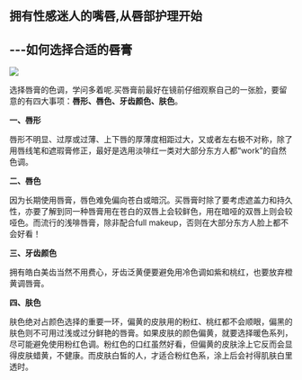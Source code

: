 ## 拥有性感迷人的嘴唇,从唇部护理开始

## ---如何选择合适的唇膏

![](file:///C:\Users\ADMINI~1\AppData\Local\Temp\msohtmlclip1\01\clip_image002.jpg)

选择唇膏的色调，学问多着呢.买唇膏前最好在镜前仔细观察自己的一张脸，要留意的有四大事项：**唇形、唇色、牙齿颜色、肤色**。

**一、唇形**

唇形不明显、过厚或过薄、上下唇的厚薄度相距过大，又或者左右极不对称，除了用唇线笔和遮瑕膏修正，最好是选用淡啡红一类对大部分东方人都“work”的自然色调。

**二、唇色**

因为长期使用唇膏，唇色难免偏向苍白或暗沉。买唇膏时除了要考虑遮盖力和持久性，亦要了解到同一种唇膏用在苍白的双唇上会较鲜色，用在暗哑的双唇上则会较哑色。而流行的浅啡唇膏，除非配合full makeup，否则在大部分东方人脸上都不会好看！

**三、牙齿颜色**

拥有皓白美齿当然不用费心，牙齿泛黄便要避免用冷色调如紫和桃红，也要放弃橙黄调唇膏。

**四、肤色**

肤色绝对占颜色选择的重要一环，偏黄的皮肤用的粉红、桃红都不会顺眼，偏黑的肤色则不可用过浅或过分鲜艳的唇膏。如果皮肤的颜色偏黄，就要选择暖色系列，尽可能避免使用粉红色调。粉红色的口红虽然好看，但偏黄的皮肤涂上它反而会显得皮肤蜡黄，不健康。而皮肤白皙的人，才适合粉红色系，涂上后会衬得肌肤白里透时。



